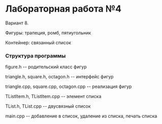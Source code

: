 # Лабораторная работа №4 #

Вариант 8.

Фигуры: трапеция, ромб, пятиугольник

Контейнер: связанный список

### Структура программы ###

figure.h -- родительский класс фигур

triangle.h, square.h, octagon.h -- интерфейс фигур

triangle.cpp, square.cpp, octagon.cpp -- реализация фигур

TListItem.h, TListItem.cpp -- элемент списка

TList.h, TList.cpp -- двусвязный список

main.cpp -- добавление в список, удаление из списка, печать списка
